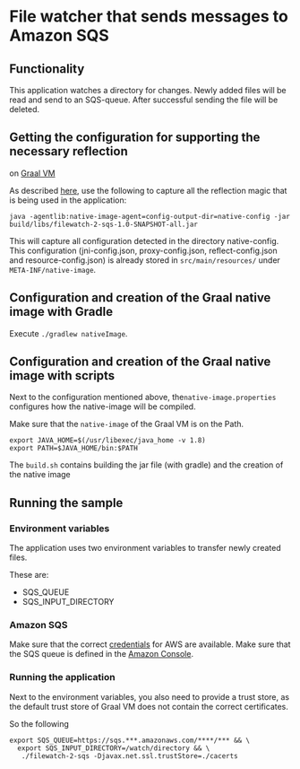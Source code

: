 # File watcher that sends messages to Amazon SQS

## Functionality
This application watches a directory for changes.
Newly added files will be read and send to an SQS-queue.
After successful sending the file will be deleted. 

## Getting the configuration for supporting the necessary reflection 
on [Graal VM](https://www.graalvm.org/)

As described [here](https://github.com/oracle/graal/blob/master/substratevm/CONFIGURE.md), 
use the following to capture all the reflection magic that is being used in the application:

`java -agentlib:native-image-agent=config-output-dir=native-config -jar build/libs/filewatch-2-sqs-1.0-SNAPSHOT-all.jar`

This will capture all configuration detected in the directory native-config.
This configuration (jni-config.json, proxy-config.json, reflect-config.json and resource-config.json) is already stored in `src/main/resources/` under `META-INF/native-image`.

## Configuration and creation of the Graal native image with Gradle
Execute `./gradlew nativeImage`.

## Configuration and creation of the Graal native image with scripts
Next to the configuration mentioned above, 
the`native-image.properties` configures how the native-image will be compiled.

Make sure that the `native-image` of the Graal VM is on the Path.
```shell script
export JAVA_HOME=$(/usr/libexec/java_home -v 1.8)
export PATH=$JAVA_HOME/bin:$PATH
```

The `build.sh` contains building the jar file (with gradle) and the creation of the native image

## Running the sample

### Environment variables
The application uses two environment variables to transfer newly created files.

These are:

- SQS_QUEUE
- SQS_INPUT_DIRECTORY

### Amazon SQS
Make sure that the correct [credentials](https://docs.aws.amazon.com/cli/latest/userguide/cli-configure-files.html) for AWS are available.
Make sure that the SQS queue is defined in the [Amazon Console](https://console.aws.amazon.com/console).

### Running the application
Next to the environment variables, you also need to provide a trust store, 
as the default trust store of Graal VM does not contain the correct certificates. 

So the following 
```shell script
export SQS_QUEUE=https://sqs.***.amazonaws.com/****/*** && \
  export SQS_INPUT_DIRECTORY=/watch/directory && \
   ./filewatch-2-sqs -Djavax.net.ssl.trustStore=./cacerts
```

